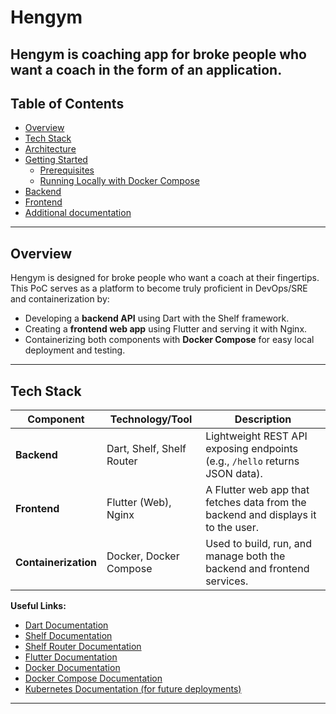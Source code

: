 # Hengym

**Hengym** is coaching app for broke people who want a coach in the form of an application.
---

## Table of Contents

- [Overview](#overview)
- [Tech Stack](#technology-stack)
- [Architecture](#project-structure)
- [Getting Started](#getting-started)
  - [Prerequisites](#prerequisites)
  - [Running Locally with Docker Compose](#running-locally-with-docker-compose)
- [Backend](#backend-details)
- [Frontend](#frontend-details)
- [Additional documentation](#additional-documentation)

---

## Overview

Hengym is designed for broke people who want a coach at their fingertips. This PoC serves as a platform to become truly proficient in DevOps/SRE and containerization by:

- Developing a **backend API** using Dart with the Shelf framework.
- Creating a **frontend web app** using Flutter and serving it with Nginx.
- Containerizing both components with **Docker Compose** for easy local deployment and testing.

---

## Tech Stack

| Component           | Technology/Tool                   | Description                                                                      |
| ------------------- | --------------------------------- | -------------------------------------------------------------------------------- |
| **Backend**         | Dart, Shelf, Shelf Router         | Lightweight REST API exposing endpoints (e.g., `/hello` returns JSON data).      |
| **Frontend**        | Flutter (Web), Nginx              | A Flutter web app that fetches data from the backend and displays it to the user.  |
| **Containerization**| Docker, Docker Compose            | Used to build, run, and manage both the backend and frontend services.            |

**Useful Links:**

- [Dart Documentation](https://dart.dev/guides)
- [Shelf Documentation](https://pub.dev/packages/shelf)
- [Shelf Router Documentation](https://pub.dev/packages/shelf_router)
- [Flutter Documentation](https://flutter.dev/docs)
- [Docker Documentation](https://docs.docker.com)
- [Docker Compose Documentation](https://docs.docker.com/compose/)
- [Kubernetes Documentation (for future deployments)](https://kubernetes.io/docs/)

---